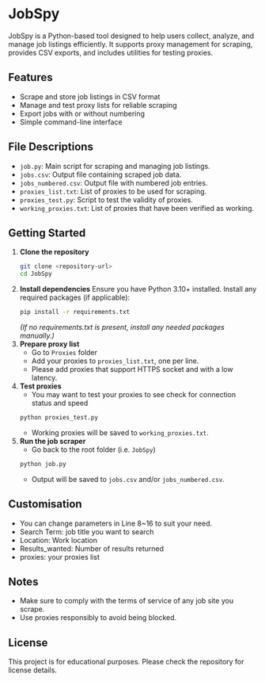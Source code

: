 # JobSpy

JobSpy is a Python-based tool designed to help users collect, analyze, and manage job listings efficiently. It supports proxy management for scraping, provides CSV exports, and includes utilities for testing proxies.

## Features
- Scrape and store job listings in CSV format
- Manage and test proxy lists for reliable scraping
- Export jobs with or without numbering
- Simple command-line interface

## File Descriptions
- `job.py`: Main script for scraping and managing job listings.
- `jobs.csv`: Output file containing scraped job data.
- `jobs_numbered.csv`: Output file with numbered job entries.
- `proxies_list.txt`: List of proxies to be used for scraping.
- `proxies_test.py`: Script to test the validity of proxies.
- `working_proxies.txt`: List of proxies that have been verified as working.

## Getting Started
1. **Clone the repository**
   ```sh
   git clone <repository-url>
   cd JobSpy
   ```
2. **Install dependencies**
   Ensure you have Python 3.10+ installed. Install any required packages (if applicable):
   ```sh
   pip install -r requirements.txt
   ```
   *(If no requirements.txt is present, install any needed packages manually.)*
3. **Prepare proxy list**
   - Go to `Proxies` folder
   - Add your proxies to `proxies_list.txt`, one per line.
   - Please add proxies that support HTTPS socket and with a low latency.
4. **Test proxies**
   - You may want to test your proxies to see check for connection status and speed
   ```sh
   python proxies_test.py
   ```
   - Working proxies will be saved to `working_proxies.txt`.
5. **Run the job scraper**
   - Go back to the root folder (i.e. `JobSpy`)
   ```sh
   python job.py
   ```
   - Output will be saved to `jobs.csv` and/or `jobs_numbered.csv`.

## Customisation
- You can change parameters in Line 8~16 to suit your need.
- Search Term: job title you want to search
- Location: Work location
- Results_wanted: Number of results returned
- proxies: your proxies list

## Notes
- Make sure to comply with the terms of service of any job site you scrape.
- Use proxies responsibly to avoid being blocked.

## License
This project is for educational purposes. Please check the repository for license details.
